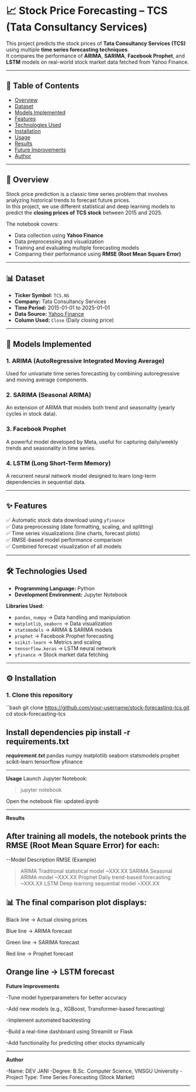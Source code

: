 # 📈 Stock Price Forecasting – TCS (Tata Consultancy Services)

This project predicts the stock prices of **Tata Consultancy Services (TCS)** using multiple **time series forecasting techniques**.  
It compares the performance of **ARIMA**, **SARIMA**, **Facebook Prophet**, and **LSTM** models on real-world stock market data fetched from Yahoo Finance.

---

## 📌 Table of Contents
- [Overview](#overview)
- [Dataset](#dataset)
- [Models Implemented](#models-implemented)
- [Features](#features)
- [Technologies Used](#technologies-used)
- [Installation](#installation)
- [Usage](#usage)
- [Results](#results)
- [Future Improvements](#future-improvements)
- [Author](#author)

---

## 🔎 Overview
Stock price prediction is a classic time series problem that involves analyzing historical trends to forecast future prices.  
In this project, we use different statistical and deep learning models to predict the **closing prices of TCS stock** between 2015 and 2025.

The notebook covers:
- Data collection using **Yahoo Finance**
- Data preprocessing and visualization
- Training and evaluating multiple forecasting models
- Comparing their performance using **RMSE (Root Mean Square Error)**

---

## 📊 Dataset
- **Ticker Symbol:** `TCS.NS`  
- **Company:** Tata Consultancy Services  
- **Time Period:** 2015-01-01 to 2025-01-01  
- **Data Source:** [Yahoo Finance](https://finance.yahoo.com/)  
- **Column Used:** `Close` (Daily closing price)  

---

## 🤖 Models Implemented

### 1. **ARIMA (AutoRegressive Integrated Moving Average)**
Used for univariate time series forecasting by combining autoregressive and moving average components.

### 2. **SARIMA (Seasonal ARIMA)**
An extension of ARIMA that models both trend and seasonality (yearly cycles in stock data).

### 3. **Facebook Prophet**
A powerful model developed by Meta, useful for capturing daily/weekly trends and seasonality in time series.

### 4. **LSTM (Long Short-Term Memory)**
A recurrent neural network model designed to learn long-term dependencies in sequential data.

---

## ✨ Features
✅ Automatic stock data download using `yfinance`  
✅ Data preprocessing (date formatting, scaling, and splitting)  
✅ Time series visualizations (line charts, forecast plots)  
✅ RMSE-based model performance comparison  
✅ Combined forecast visualization of all models  

---

## 🛠 Technologies Used
- **Programming Language:** Python  
- **Development Environment:** Jupyter Notebook  

**Libraries Used:**
- `pandas`, `numpy` → Data handling and manipulation  
- `matplotlib`, `seaborn` → Data visualization  
- `statsmodels` → ARIMA & SARIMA models  
- `prophet` → Facebook Prophet forecasting  
- `scikit-learn` → Metrics and scaling  
- `tensorflow.keras` → LSTM neural network  
- `yfinance` → Stock market data fetching  

-------------------------------------------

## ⚙️ Installation

### 1. Clone this repository
``bash
git clone https://github.com/your-username/stock-forecasting-tcs.git
cd stock-forecasting-tcs

**Install dependencies**
pip install -r requirements.txt
--------------------------------------------
***requirement.txt***
pandas
numpy
matplotlib
seaborn
statsmodels
prophet
scikit-learn
tensorflow
yfinance

------------------------------------------
**Usage**
Launch Jupyter Notebook:
>jupyter notebook

Open the notebook file:
updated.ipynb

-----------------------------------------
**Results**
## After training all models, the notebook prints the RMSE (Root Mean Square Error) for each:

--Model	Description	RMSE (Example)
  >ARIMA	Traditional statistical model	~XXX.XX
  >SARIMA	Seasonal ARIMA model	~XXX.XX
  >Prophet	Daily trend-based forecasting	~XXX.XX
  >LSTM	Deep learning sequential model	~XXX.XX

## 📊  The final comparison plot displays:

Black line → Actual closing prices

Blue line → ARIMA forecast

Green line → SARIMA forecast

Red line → Prophet forecast

Orange line → LSTM forecast
-----------------------------------------

**Future Improvements**

  -Tune model hyperparameters for better accuracy

  -Add new models (e.g., XGBoost, Transformer-based forecasting)

  -Implement automated backtesting

  -Build a real-time dashboard using Streamlit or Flask

  -Add functionality for predicting other stocks dynamically
  
---------------------------------------------
**Author**

-Name: DEV JANI
-Degree: B.Sc. Computer Science, VNSGU University
-Project Type: Time Series Forecasting (Stock Market)

-------------------------------------------------
